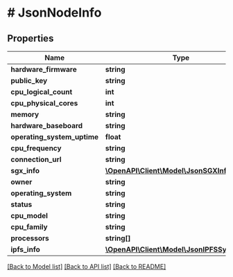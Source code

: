 # # JsonNodeInfo

## Properties

Name | Type | Description | Notes
------------ | ------------- | ------------- | -------------
**hardware_firmware** | **string** |  | [optional]
**public_key** | **string** |  | [optional]
**cpu_logical_count** | **int** |  | [optional]
**cpu_physical_cores** | **int** |  | [optional]
**memory** | **string** |  | [optional]
**hardware_baseboard** | **string** |  | [optional]
**operating_system_uptime** | **float** |  | [optional]
**cpu_frequency** | **string** |  | [optional]
**connection_url** | **string** |  | [optional]
**sgx_info** | [**\OpenAPI\Client\Model\JsonSGXInfo**](JsonSGXInfo.md) |  | [optional]
**owner** | **string** |  | [optional]
**operating_system** | **string** |  | [optional]
**status** | **string** |  | [optional]
**cpu_model** | **string** |  | [optional]
**cpu_family** | **string** |  | [optional]
**processors** | **string[]** |  | [optional]
**ipfs_info** | [**\OpenAPI\Client\Model\JsonIPFSSystemInfo**](JsonIPFSSystemInfo.md) |  | [optional]

[[Back to Model list]](../../README.md#models) [[Back to API list]](../../README.md#endpoints) [[Back to README]](../../README.md)
